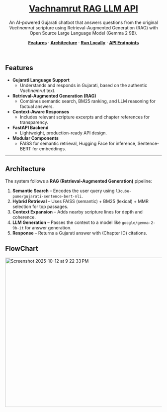 <a href="https://github.com/isltown/Vachnamrut-RAG-LLM">
  <h1 align="center">Vachnamrut RAG LLM API</h1>
</a>

<p align="center">
  An AI-powered Gujarati chatbot that answers questions from the original <em>Vachnamrut</em> scripture using Retrieval-Augmented Generation (RAG) with Open Source Large Language Model (Gemma 2 9B).
</p>

<p align="center">
  <a href="#features"><strong>Features</strong></a> ·
  <a href="#architecture"><strong>Architecture</strong></a> ·
  <a href="#run-locally"><strong>Run Locally</strong></a> ·
  <a href="#api-endpoints"><strong>API Endpoints</strong></a>
</p>

<br/>

##  Features

- **Gujarati Language Support**
  - Understands and responds in Gujarati, based on the authentic *Vachnamrut* text.
- **Retrieval-Augmented Generation (RAG)**
  - Combines semantic search, BM25 ranking, and LLM reasoning for factual answers.
- **Context-Aware Responses**
  - Includes relevant scripture excerpts and chapter references for transparency.
- **FastAPI Backend**
  - Lightweight, production-ready API design.
- **Modular Components**
  - FAISS for semantic retrieval, Hugging Face for inference, Sentence-BERT for embeddings.

---

## Architecture

The system follows a **RAG (Retrieval-Augmented Generation)** pipeline:

1. **Semantic Search** – Encodes the user query using `l3cube-pune/gujarati-sentence-bert-nli`.  
2. **Hybrid Retrieval** – Uses FAISS (semantic) + BM25 (lexical) + MMR selection for top passages.  
3. **Context Expansion** – Adds nearby scripture lines for depth and coherence.  
4. **LLM Generation** – Passes the context to a model like `google/gemma-2-9b-it` for answer generation.  
5. **Response** – Returns a Gujarati answer with (Chapter ID) citations.

## FlowChart
<img width="864" height="480" alt="Screenshot 2025-10-12 at 9 22 33 PM" src="https://github.com/user-attachments/assets/714cab44-7beb-4a41-a580-992d4b13cddf" />


